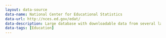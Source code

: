 ```yaml
---
layout: data-source
data-name: National Center for Educational Statistics
data-url: http://nces.ed.gov/edat/
data-description: Large database with downloadable data from several large studies on education in the U.S.
data-tags: [Education]
---
```

